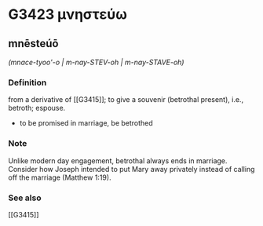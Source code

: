 # G3423 μνηστεύω

## mnēsteúō

_(mnace-tyoo'-o | m-nay-STEV-oh | m-nay-STAVE-oh)_

### Definition

from a derivative of [[G3415]]; to give a souvenir (betrothal present), i.e., betroth; espouse.

- to be promised in marriage, be betrothed

### Note

Unlike modern day engagement, betrothal always ends in marriage. Consider how Joseph intended to put Mary away privately instead of calling off the marriage (Matthew 1:19).

### See also

[[G3415]]

